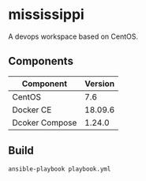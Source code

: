 mississippi
===========

A devops workspace based on CentOS.

## Components

| Component      | Version |
| -------------- | ------- |
| CentOS         | 7.6     |
| Docker CE      | 18.09.6 |
| Dcoker Compose | 1.24.0  |

## Build

    ansible-playbook playbook.yml
